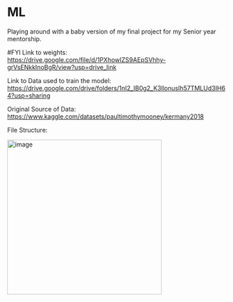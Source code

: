 # ML
Playing around with a baby version of my final project for my Senior year mentorship.

#FYI
Link to weights: https://drive.google.com/file/d/1PXhowIZS9AEpSVhhy-grVsENkkInoBgR/view?usp=drive_link

Link to Data used to train the model: https://drive.google.com/drive/folders/1nI2_IB0g2_K3llonusIh57TMLUd3IH64?usp=sharing

Original Source of Data: https://www.kaggle.com/datasets/paultimothymooney/kermany2018

File Structure:

<img width="355" alt="image" align="left" src="https://github.com/mayvid6-6/ML/assets/97320735/2eca20fa-0058-4484-948d-b9343161d35c">
